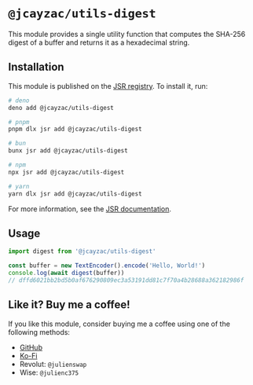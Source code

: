# `@jcayzac/utils-digest`

This module provides a single utility function that computes the SHA-256 digest of a buffer and returns it as a hexadecimal string.

## Installation

This module is published on the [JSR registry](https://jsr.io/). To install it, run:

```sh
# deno
deno add @jcayzac/utils-digest

# pnpm
pnpm dlx jsr add @jcayzac/utils-digest

# bun
bunx jsr add @jcayzac/utils-digest

# npm
npx jsr add @jcayzac/utils-digest

# yarn
yarn dlx jsr add @jcayzac/utils-digest
```

For more information, see the [JSR documentation](https://jsr.io/docs/using-packages).

## Usage

```ts
import digest from '@jcayzac/utils-digest'

const buffer = new TextEncoder().encode('Hello, World!')
console.log(await digest(buffer))
// dffd6021bb2bd5b0af676290809ec3a53191dd81c7f70a4b28688a362182986f
```

## Like it? Buy me a coffee!

If you like this module, consider buying me a coffee using one of the following methods:

- [GitHub](https://github.com/sponsors/jcayzac)
- [Ko-Fi](https://ko-fi.com/jcayzac)
- Revolut: `@julienswap`
- Wise: `@julienc375`
